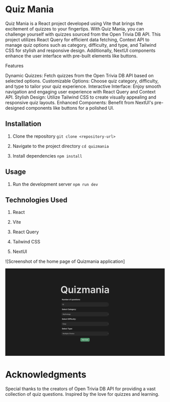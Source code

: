 # Quiz Mania

Quiz Mania is a React project developed using Vite that brings the excitement of quizzes to your fingertips. With Quiz Mania, you can challenge yourself with quizzes sourced from the Open Trivia DB API. This project utilizes React Query for efficient data fetching, Context API to manage quiz options such as category, difficulty, and type, and Tailwind CSS for stylish and responsive design. Additionally, NextUI components enhance the user interface with pre-built elements like buttons.

Features

Dynamic Quizzes: Fetch quizzes from the Open Trivia DB API based on selected options.
Customizable Options: Choose quiz category, difficulty, and type to tailor your quiz experience.
Interactive Interface: Enjoy smooth navigation and engaging user experience with React Query and Context API.
Stylish Design: Utilize Tailwind CSS to create visually appealing and responsive quiz layouts.
Enhanced Components: Benefit from NextUI's pre-designed components like buttons for a polished UI.

## Installation


1. Clone the repository ``git clone <repository-url>``

2. Navigate to the project directory ``cd quizmania``

3. Install dependencies ``npm install``

## Usage

1. Run the development server ``npm run dev``

## Technologies Used

1. React

2. Vite

3. React Query

4. Tailwind CSS

5. NextUI

![Screenshot of the home page of Quizmania application]

<img width="1440" alt="Screenshot 2024-01-15 at 12 42 16 pm" src="https://github.com/kieronthomas132/quizmania/blob/main/src/assets/quizmania.png">

# Acknowledgments

Special thanks to the creators of Open Trivia DB API for providing a vast collection of quiz questions.
Inspired by the love for quizzes and learning.
